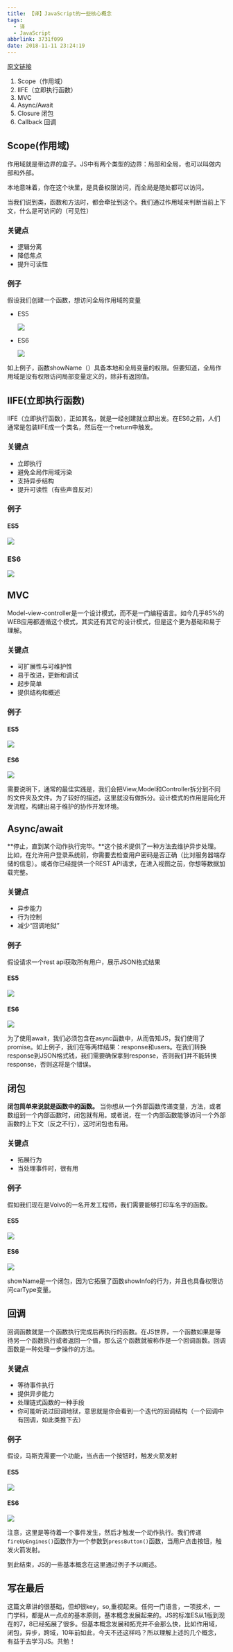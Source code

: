 ```yaml
---
title: 【译】JavaScript的一些核心概念
tags:
  - 译
  - JavaScript
abbrlink: 3731f099
date: 2018-11-11 23:24:19
---
```

[原文链接](https://medium.freecodecamp.org/learn-these-core-javascript-concepts-in-just-a-few-minutes-f7a16f42c1b0)

1. Scope（作用域）
2. IIFE（立即执行函数）
3. MVC
4. Async/Await
5. Closure 闭包
6. Callback 回调

## Scope(作用域)
作用域就是带边界的盒子。JS中有两个类型的边界：局部和全局，也可以叫做内部和外部。

本地意味着，你在这个块里，是具备权限访问，而全局是随处都可以访问。

当我们说到类，函数和方法时，都会牵扯到这个。我们通过作用域来判断当前上下文，什么是可访问的（可见性）

### 关键点
- 逻辑分离
- 降低焦点
- 提升可读性

### 例子
假设我们创建一个函数，想访问全局作用域的变量

- ES5

	![](http://static.1991421.cn/2018-11-05-143736.jpg)
- ES6

	![](http://static.1991421.cn/2018-11-05-143851.jpg)

如上例子，函数showName（）具备本地和全局变量的权限。但要知道，全局作用域是没有权限访问局部变量定义的，除非有返回值。

## IIFE(立即执行函数)

IIFE（立即执行函数），正如其名，就是一经创建就立即出发。在ES6之前，人们通常是包装IIFE成一个类名，然后在一个return中触发。

### 关键点
- 立即执行
- 避免全局作用域污染
- 支持异步结构
- 提升可读性（有些声音反对）

### 例子

#### ES5

![](//or0g12e5e.bkt.clouddn.com/2018-11-11-081606.jpg)

### ES6

![](//or0g12e5e.bkt.clouddn.com/2018-11-11-081654.jpg)

## MVC
Model-view-controller是一个设计模式，而不是一门编程语言。如今几乎85%的WEB应用都遵循这个模式，其实还有其它的设计模式，但是这个更为基础和易于理解。

### 关键点
- 可扩展性与可维护性
- 易于改进，更新和调试
- 起步简单
- 提供结构和概述

### 例子

#### ES5

![](//or0g12e5e.bkt.clouddn.com/2018-11-11-082119.jpg)

#### ES6

![](//or0g12e5e.bkt.clouddn.com/2018-11-11-082131.jpg)

需要说明下，通常的最佳实践是，我们会把View,Model和Controller拆分到不同的文件夹及文件。为了较好的描述，这里就没有做拆分。设计模式的作用是简化开发流程，构建出易于维护的协作开发环境。

## Async/await

**停止，直到某个动作执行完毕。**这个技术提供了一种方法去维护异步处理。比如，在允许用户登录系统前，你需要去检查用户密码是否正确（比对服务器端存储的信息）。或者你已经提供一个REST API请求，在进入视图之前，你想等数据加载完整。

### 关键点
- 异步能力
- 行为控制
- 减少“回调地狱”

### 例子
假设请求一个rest api获取所有用户，展示JSON格式结果

#### ES5

![](//or0g12e5e.bkt.clouddn.com/2018-11-11-083413.jpg)




#### ES6

![](//or0g12e5e.bkt.clouddn.com/2018-11-11-083455.jpg)


为了使用await，我们必须包含在async函数中，从而告知JS，我们使用了promise。如上例子，我们在等两样结果：response和users。在我们转换response到JSON格式钱，我们需要确保拿到response，否则我们并不能转换response，否则这将是个错误。

## 闭包

**闭包简单来说就是函数中的函数。** 当你想从一个外部函数传递变量，方法，或者数组到一个内部函数时，闭包就有用。或者说，在一个内部函数能够访问一个外部函数的上下文（反之不行），这时闭包也有用。

### 关键点
- 拓展行为
- 当处理事件时，很有用

### 例子
假如我们现在是Volvo的一名开发工程师，我们需要能够打印车名字的函数。

#### ES5

![](//or0g12e5e.bkt.clouddn.com/2018-11-11-083932.jpg)

#### ES6

![](//or0g12e5e.bkt.clouddn.com/2018-11-11-083946.jpg)

showName是一个闭包，因为它拓展了函数showInfo的行为，并且也具备权限访问carType变量。

## 回调

回调函数就是一个函数执行完成后再执行的函数。在JS世界，一个函数如果是等待另一个函数执行或者返回一个值，那么这个函数就被称作是一个回调函数。回调函数是一种处理一步操作的方法。

### 关键点
- 等待事件执行
- 提供异步能力
- 处理链式函数的一种手段
- 你可能听说过回调地狱，意思就是你会看到一个迭代的回调结构（一个回调中有回调，如此类推下去）

### 例子
假设，马斯克需要一个功能，当点击一个按钮时，触发火箭发射

#### ES5

![](//or0g12e5e.bkt.clouddn.com/2018-11-11-145155.jpg)

#### ES6

![](//or0g12e5e.bkt.clouddn.com/2018-11-11-145213.jpg)


注意，这里是等待着一个事件发生，然后才触发一个动作执行。我们传递`fireUpEngines()`函数作为一个参数到`pressButton()`函数，当用户点击按钮，触发火箭发射。

到此结束，JS的一些基本概念在这里通过例子予以阐述。


## 写在最后
这篇文章讲的很基础，但却很key，so,重视起来。任何一门语言，一项技术，一门学科，都是从一点点的基本原则，基本概念发展起来的。JS的标准ES从1版到现在的7，8已经拓展了很多。但基本概念发展和拓充并不会那么快，比如作用域，闭包，异步，跨域，10年前如此，今天不还这样吗？所以理解上述的几个概念，有益于去学习JS。共勉！





